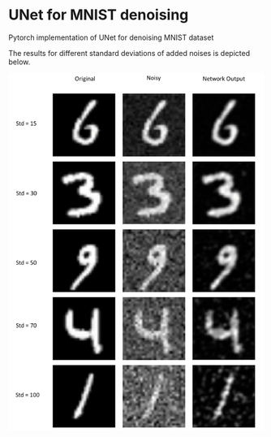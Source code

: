 # UNet for MNIST denoising
Pytorch implementation of UNet for denoising MNIST dataset

The results for different standard deviations of added noises is depicted below.

![](/img/Unet_performance.png)
